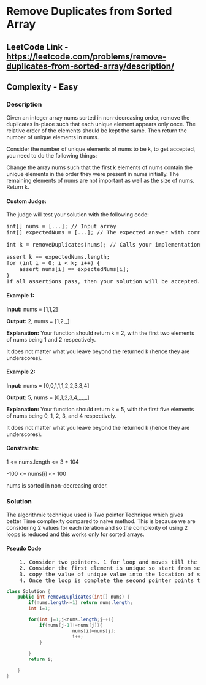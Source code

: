 # Remove Duplicates from Sorted Array

## LeetCode Link - https://leetcode.com/problems/remove-duplicates-from-sorted-array/description/

## Complexity - Easy

### Description
Given an integer array nums sorted in non-decreasing order, remove the duplicates in-place such that each unique element appears only once. The relative order of the elements should be kept the same. Then return the number of unique elements in nums.

Consider the number of unique elements of nums to be k, to get accepted, you need to do the following things:

Change the array nums such that the first k elements of nums contain the unique elements in the order they were present in nums initially. The remaining elements of nums are not important as well as the size of nums.
Return k.
#### Custom Judge:

The judge will test your solution with the following code:
<pre>
int[] nums = [...]; // Input array
int[] expectedNums = [...]; // The expected answer with correct length

int k = removeDuplicates(nums); // Calls your implementation

assert k == expectedNums.length;
for (int i = 0; i < k; i++) {
    assert nums[i] == expectedNums[i];
}
If all assertions pass, then your solution will be accepted.
</pre>
 

#### Example 1:

**Input:** nums = [1,1,2]

**Output:** 2, nums = [1,2,_]

**Explanation:** Your function should return k = 2, with the first two elements of nums being 1 and 2 respectively.

It does not matter what you leave beyond the returned k (hence they are underscores).

#### Example 2:

**Input:** nums = [0,0,1,1,1,2,2,3,3,4]

**Output:** 5, nums = [0,1,2,3,4,_,_,_,_,_]

**Explanation:** Your function should return k = 5, with the first five elements of nums being 0, 1, 2, 3, and 4 respectively.

It does not matter what you leave beyond the returned k (hence they are underscores).
 

#### Constraints:

1 <= nums.length <= 3 * 104

-100 <= nums[i] <= 100

nums is sorted in non-decreasing order.

### Solution

The algorithmic technique used is Two pointer Technique which gives better Time complexity compared to naive method. This is because we are considering 2 values for each iteration and so the complexity of using 2 loops is reduced and this works only for sorted arrays.

#### Pseudo Code
<pre>
    1. Consider two pointers. 1 for loop and moves till the end of the array while the other moves only if there is unique element found by 1st pointer
    2. Consider the first element is unique so start from second element and compare the element with previous element if the value is not same which means it is unique.
    3. copy the value of unique value into the location of second pointer and increment the second pointer.
    4. Once the loop is complete the second pointer points to the array index till which there are unique elements and so return it
</pre>

```java
class Solution {
    public int removeDuplicates(int[] nums) {
        if(nums.length<=1) return nums.length;
        int i=1;

        for(int j=1;j<nums.length;j++){
            if(nums[j-1]!=nums[j]){
                        nums[i]=nums[j];
                        i++;
            }
            
        }
        return i;

    }
}
```
